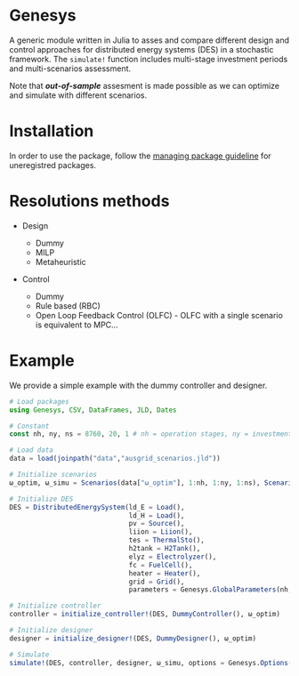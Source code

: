 # Genesys

A generic module written in Julia to asses and compare different design and control approaches for distributed energy systems (DES) in a stochastic framework. The `simulate!` function includes multi-stage investment periods and multi-scenarios assessment.  

Note that **_out-of-sample_** assesment is made possible as we can optimize and simulate with different scenarios.

# Installation
In order to use the package, follow the [managing package guideline](https://julialang.github.io/Pkg.jl/v1/managing-packages/) for uneregistred packages.

# Resolutions methods
- Design
  - Dummy
  - MILP 
  - Metaheuristic
 
- Control
  - Dummy
  - Rule based (RBC)
  - Open Loop Feedback Control (OLFC) - OLFC with a single scenario is equivalent to MPC...
  
# Example
We provide a simple example with the dummy controller and designer.

```Julia
# Load packages
using Genesys, CSV, DataFrames, JLD, Dates

# Constant
const nh, ny, ns = 8760, 20, 1 # nh = operation stages, ny = investment stages, ns = scenarios

# Load data
data = load(joinpath("data","ausgrid_scenarios.jld"))

# Initialize scenarios
ω_optim, ω_simu = Scenarios(data["ω_optim"], 1:nh, 1:ny, 1:ns), Scenarios(data["ω_simu"],  1:nh, 1:ny, 1:ns)

# Initialize DES
DES = DistributedEnergySystem(ld_E = Load(),
                              ld_H = Load(),
                              pv = Source(),
                              liion = Liion(),
                              tes = ThermalSto(),
                              h2tank = H2Tank(),
                              elyz = Electrolyzer(),
                              fc = FuelCell(),
                              heater = Heater(),
                              grid = Grid(),
                              parameters = Genesys.GlobalParameters(nh, ny, ns, τ_share = 0.8))

# Initialize controller
controller = initialize_controller!(DES, DummyController(), ω_optim)

# Initialize designer
designer = initialize_designer!(DES, DummyDesigner(), ω_optim)

# Simulate
simulate!(DES, controller, designer, ω_simu, options = Genesys.Options(mode="multithreads"))

```

